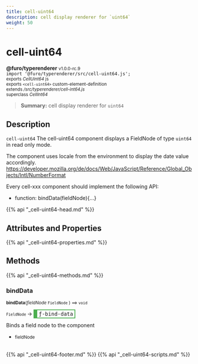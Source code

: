 ```yaml
---
title: cell-uint64
description: cell display renderer for `uint64`
weight: 50
---
```


# cell-uint64
**@furo/typerenderer** <small>v1.0.0-rc.9</small>
<br>`import '@furo/typerenderer/src/cell-uint64.js';`<small>
<br>exports *CellUint64* js
<br>exports `<cell-uint64>` custom-element-definition
<br>extends */src/typerenderer/cell-int64.js*
<br>superclass *CellInt64*</small>

> **Summary:** cell display renderer for `uint64`

## Description

`cell-uint64`
The cell-uint64 component displays a FieldNode of type `uint64` in read only mode.

The component uses locale from the environment to display the date value accordingly.
https://developer.mozilla.org/de/docs/Web/JavaScript/Reference/Global_Objects/Intl/NumberFormat

Every cell-xxx component should implement the following API:
- function: bindData(fieldNode){...}

{{% api "_cell-uint64-head.md" %}}

## Attributes and Properties
{{% api "_cell-uint64-properties.md" %}}






## Methods
{{% api "_cell-uint64-methods.md" %}}


### **bindData**
<small>**bindData**(*fieldNode* `FieldNode` ) ⟹ `void`</small>

<small>`FieldNode` </small> →
<span  style="border-width:2px 2px 2px 10px; border-style: solid;border-color:  rgb(76, 175, 80);font-family:monospace; padding:2px 4px;">ƒ-bind-data</span>

Binds a field node to the component

- <small>fieldNode </small>
<br><br>






{{% api "_cell-uint64-footer.md" %}}
{{% api "_cell-uint64-scripts.md" %}}
